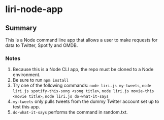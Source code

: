 # liri-node-app
## Summary
This is a Node command line app that allows a user to make requests for data to Twitter, Spotify and OMDB.

### Notes
1. Because this is a Node CLI app, the repo must be cloned to a Node environment.
2. Be sure to run `npm install`
3. Try one of the following commands: `node liri.js my-tweets`, `node liri.js spotify-this-song <song title>`, `node liri.js movie-this <movie title>`, `node liri.js do-what-it-says`
4. `my-tweets` only pulls tweets from the dummy Twitter account set up to test this app.
5. `do-what-it-says` performs the command in random.txt.
  
